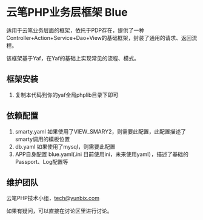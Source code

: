 # 云笔PHP业务层框架 Blue

适用于云笔业务层面的框架，依托于PDP存在，提供了一种Controller+Action+Service+Dao+View的基础框架，封装了通用的请求、返回流程。

该框架基于Yaf，在Yaf的基础上实现常见的流程、模式。

## 框架安装

1. 复制本代码到你的yaf全局phplib目录下即可

## 依赖配置

1. smarty.yaml 如果使用了VIEW_SMARY2，则需要此配置，此配置描述了smarty调用的模板位置
2. db.yaml 如果使用了mysql，则需要此配置
3. APP自身配置 blue.yaml(.ini 目前使用ini，未来使用yaml），描述了基础的Passport、Log配置等

## 维护团队

云笔PHP技术小组，[tech@yunbix.com](mailto:tech@yunbix.com)

如果有疑问，可以直接在讨论区里进行讨论。